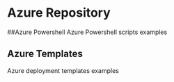 # Azure Repository

##Azure Powershell
Azure Powershell scripts examples

## Azure Templates
Azure deployment templates examples
